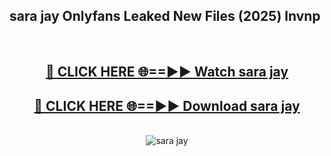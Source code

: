 <h2>sara jay Onlyfans Leaked New Files (2025) lnvnp</h2>
<br>
<div align="center">
<h2><a href="https://mediafiles.top/sara_jay&ref=git" rel="nofollow">🔴 CLICK HERE 🌐==►► Watch sara jay</a></h2>
<h2><a href="https://mediafiles.top/sara_jay&ref=git" rel="nofollow">🔴 CLICK HERE 🌐==►► Download sara jay</a></h2>
<br>
<a href="https://mediafiles.top/sara_jay&ref=git" rel="nofollow" data-target="animated-image.originalLink"><img src="https://i.ibb.co.com/xMMVF88/686577567.gif" alt="sara jay" style="max-width: 100%; display: inline-block;" data-target="animated-image.originalImage"></a>
</div>
<br>
<br>